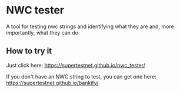# NWC tester
A tool for testing nwc strings and identifying what they are and, more importantly, what they can do

## How to try it

Just click here: https://supertestnet.github.io/nwc_tester/

If you don't have an NWC string to test, you can get one here: https://supertestnet.github.io/bankify/
